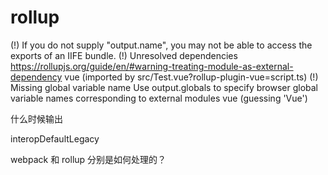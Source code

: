 # rollup

(!) If you do not supply "output.name", you may not be able to access the exports of an IIFE bundle.
(!) Unresolved dependencies
https://rollupjs.org/guide/en/#warning-treating-module-as-external-dependency
vue (imported by src/Test.vue?rollup-plugin-vue=script.ts)
(!) Missing global variable name
Use output.globals to specify browser global variable names corresponding to external modules
vue (guessing 'Vue')

什么时候输出

interopDefaultLegacy

webpack 和 rollup 分别是如何处理的？
